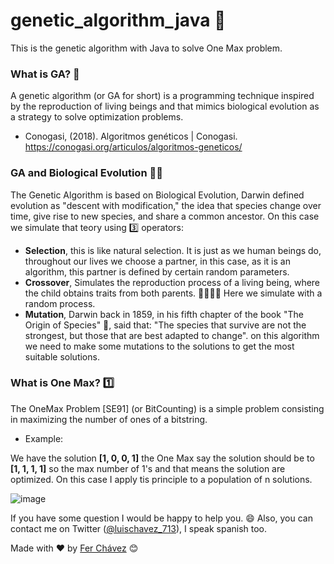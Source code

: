 # genetic_algorithm_java 🧬

This is the genetic algorithm with Java to solve One Max problem.

### What is GA? 🧬

A genetic algorithm (or GA for short) is a programming technique inspired by the reproduction of living beings and that mimics biological evolution as a strategy to solve optimization problems.

- Conogasi, (2018). Algoritmos genéticos | Conogasi. https://conogasi.org/articulos/algoritmos-geneticos/


### GA and Biological Evolution 🧬🐒

The Genetic Algorithm is based on Biological Evolution, Darwin defined evolution as "descent with modification," the idea that species change over time, give rise to new species, and share a common ancestor.
On this case we simulate that teory using 3️⃣ operators:

- **Selection**, this is like natural selection. 
  It is just as we human beings do, throughout our lives we choose a partner, in this case, as it is an algorithm, this partner is defined by certain random parameters.
- **Crossover**, Simulates the reproduction process of a living being, where the child obtains traits from both parents. 👨‍👩‍👧‍👦
  Here we simulate with a random process.
- **Mutation**, Darwin back in 1859, in his fifth chapter of the book "The Origin of Species" 📖, said that: "The species that survive are not the strongest, but those that are best adapted to change". 
  on this algorithm we need to make some mutations to the solutions to get the most suitable solutions.
  
### What is One Max? 1️⃣

The OneMax Problem [SE91] (or BitCounting) is a simple problem consisting in maximizing the number of ones of a bitstring.

- Example:

We have the solution **[1, 0, 0, 1]** the One Max say the solution should be to **[1, 1, 1, 1]** so the max number of 1's and that means the solution are optimized.
On this case I apply tis principle to a population of n solutions.

![image](https://user-images.githubusercontent.com/45518659/190019731-a21ae8e3-a859-4f21-a684-d89ba17583db.png)

  
If you have some question I would be happy to help you. 😄 
Also, you can contact me on Twitter ([@luischavez_713](http://www.twitter.com/luischavez_713)), I speak spanish too.
 
Made with ❤️ by [Fer Chávez](https://github.com/lchavez1) 😊
